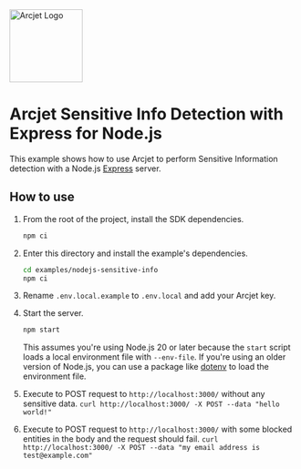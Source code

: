 <a href="https://arcjet.com" target="_arcjet-home">
  <picture>
    <source media="(prefers-color-scheme: dark)" srcset="https://arcjet.com/logo/arcjet-dark-lockup-voyage-horizontal.svg">
    <img src="https://arcjet.com/logo/arcjet-light-lockup-voyage-horizontal.svg" alt="Arcjet Logo" height="128" width="auto">
  </picture>
</a>

# Arcjet Sensitive Info Detection with Express for Node.js

This example shows how to use Arcjet to perform Sensitive Information detection with a Node.js
[Express](https://expressjs.com/) server.

## How to use

1. From the root of the project, install the SDK dependencies.

   ```bash
   npm ci
   ```

2. Enter this directory and install the example's dependencies.

   ```bash
   cd examples/nodejs-sensitive-info
   npm ci
   ```

3. Rename `.env.local.example` to `.env.local` and add your Arcjet key.

4. Start the server.

   ```bash
   npm start
   ```

   This assumes you're using Node.js 20 or later because the `start` script
   loads a local environment file with `--env-file`. If you're using an older
   version of Node.js, you can use a package like
   [dotenv](https://www.npmjs.com/package/dotenv) to load the environment file.

4. Execute to POST request to `http://localhost:3000/` without any sensitive data.
   `curl http://localhost:3000/ -X POST --data "hello world!"`
5. Execute to POST request to `http://localhost:3000/` with some blocked entities in the body
   and the request should fail.
   `curl http://localhost:3000/ -X POST --data "my email address is test@example.com"`
